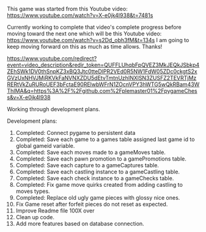 This game was started from this Youtube video: https://www.youtube.com/watch?v=X-e0jk4I938&t=7481s

Currently working to complete that video's complete progress before moving toward the next one which will be this Youtube video: 
https://www.youtube.com/watch?v=s2Dd_obh3fM&t=134s
I am going to keep moving forward on this as much as time allows. 
Thanks!

https://www.youtube.com/redirect?event=video_description&redir_token=QUFFLUhqbFpQVEZ3MkJEQkJSbkp4ZEhSWk1DV0thSnpKZ3xBQ3Jtc0tteDlPR2VEd0R5NW1FdW05ZDc0ckgtS2xGVzUxNHVJMjRKVkFaNVNXZDU5dEtvTmtnUzhINXlSN3ZUSFZ2TEVRTjMzRERtVkZuRURoUEF3bFctaE90RElwbWFrN1ZOcnVPY3hWTG5wQkRBam43WThIMA&q=https%3A%2F%2Fgithub.com%2Fplemaster01%2FpygameChess&v=X-e0jk4I938


Working through development plans.

Development plans:
1. Completed: Connect pygame to persistent data  
2. Completed: Save each game to a games table assigned last game id to global gameid variable.
3. Completed: Save each moves made to a gameMoves table.
4. Completed: Save each pawn promotion to a gamePromotions table. 
5. Completed: Save each capture to a gameCaptures table.
6. Completed: Save each castling instance to a gameCastling table.
7. Completed: Save each check instance to a gameChecks table.
8. Completed: Fix game move quirks created from adding castling to moves types.
9. Completed: Replace old ugly game pieces with glossy nice ones.
10. Fix Game reset after forfeit pieces do not reset as expected.
11. Improve Readme file 100X over
12. Clean up code.
13. Add more features based on database connection.

